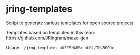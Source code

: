 # jring-templates
Script to generate various templates for open source projects.

Templates based on templates in this repo: https://github.com/JRIngram/maze-gen

Usage:
`./jing-templates <USERNAME> <URL/TO/REPO>`
